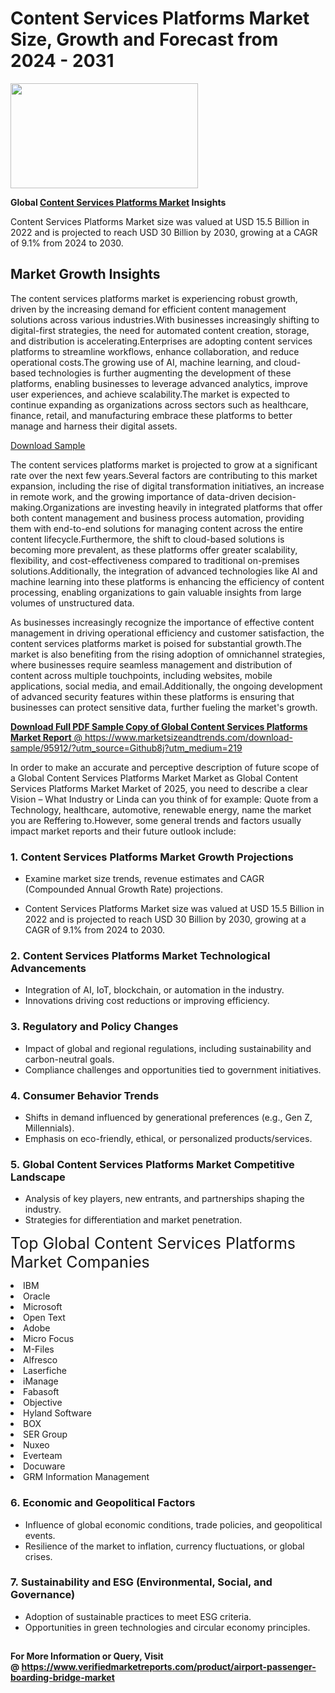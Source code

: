 <H1>Content Services Platforms Market Size, Growth and Forecast from 2024 - 2031</H1><img class="aligncenter size-medium wp-image-584254" src="https://thirdeyenews.in/wp-content/uploads/2024/09/Global-Market-Research-300x168.jpeg" alt="" width="300" height="168" /><p><strong>Global&nbsp;<a href="https://www.marketsizeandtrends.com/download-sample/95912/?utm_source=Github8j?utm_medium=219">Content Services Platforms Market</a> Insights</strong></p><p>Content Services Platforms Market size was valued at USD 15.5 Billion in 2022 and is projected to reach USD 30 Billion by 2030, growing at a CAGR of 9.1% from 2024 to 2030.</p><p><h2>Market Growth Insights</h2> <p>The content services platforms market is experiencing robust growth, driven by the increasing demand for efficient content management solutions across various industries.With businesses increasingly shifting to digital-first strategies, the need for automated content creation, storage, and distribution is accelerating.Enterprises are adopting content services platforms to streamline workflows, enhance collaboration, and reduce operational costs.The growing use of AI, machine learning, and cloud-based technologies is further augmenting the development of these platforms, enabling businesses to leverage advanced analytics, improve user experiences, and achieve scalability.The market is expected to continue expanding as organizations across sectors such as healthcare, finance, retail, and manufacturing embrace these platforms to better manage and harness their digital assets.</p> <p><a href="#download-sample">Download Sample</a></p> <p>The content services platforms market is projected to grow at a significant rate over the next few years.Several factors are contributing to this market expansion, including the rise of digital transformation initiatives, an increase in remote work, and the growing importance of data-driven decision-making.Organizations are investing heavily in integrated platforms that offer both content management and business process automation, providing them with end-to-end solutions for managing content across the entire content lifecycle.Furthermore, the shift to cloud-based solutions is becoming more prevalent, as these platforms offer greater scalability, flexibility, and cost-effectiveness compared to traditional on-premises solutions.Additionally, the integration of advanced technologies like AI and machine learning into these platforms is enhancing the efficiency of content processing, enabling organizations to gain valuable insights from large volumes of unstructured data.</p> <p>As businesses increasingly recognize the importance of effective content management in driving operational efficiency and customer satisfaction, the content services platforms market is poised for substantial growth.The market is also benefiting from the rising adoption of omnichannel strategies, where businesses require seamless management and distribution of content across multiple touchpoints, including websites, mobile applications, social media, and email.Additionally, the ongoing development of advanced security features within these platforms is ensuring that businesses can protect sensitive data, further fueling the market's growth.</p> <p><a href="#get-more"></p><p><span class=""><strong>Download Full PDF Sample Copy of Global Content Services Platforms Market Report</strong> @ <a href="https://www.marketsizeandtrends.com/download-sample/95912/?utm_source=Github8j?utm_medium=219" target="_blank">https://www.marketsizeandtrends.com/download-sample/95912/?utm_source=Github8j?utm_medium=219</a></span></p><p>In order to make an accurate and perceptive description of future scope of a Global&nbsp;Content Services Platforms Market Market as Global&nbsp;Content Services Platforms Market Market of 2025, you need to describe a clear Vision &ndash; What Industry or Linda can you think of for example: Quote from a Technology, healthcare, automotive, renewable energy, name the market you are Reffering to.However, some general trends and factors usually impact market reports and their future outlook include:</p><h3>1.&nbsp;<strong>Content Services Platforms Market Growth Projections</strong></h3><ul><li>Examine market size trends, revenue estimates and CAGR (Compounded Annual Growth Rate) projections.</li><li><p>Content Services Platforms Market size was valued at USD 15.5 Billion in 2022 and is projected to reach USD 30 Billion by 2030, growing at a CAGR of 9.1% from 2024 to 2030.</p></li></ul><h3>2.&nbsp;<strong>Content Services Platforms Market Technological Advancements</strong></h3><ul><li>Integration of AI, IoT, blockchain, or automation in the industry.</li><li>Innovations driving cost reductions or improving efficiency.</li></ul><h3>3.&nbsp;<strong>Regulatory and Policy Changes</strong></h3><ul><li>Impact of global and regional regulations, including sustainability and carbon-neutral goals.</li><li>Compliance challenges and opportunities tied to government initiatives.</li></ul><h3>4.&nbsp;<strong>Consumer Behavior Trends</strong></h3><ul><li>Shifts in demand influenced by generational preferences (e.g., Gen Z, Millennials).</li><li>Emphasis on eco-friendly, ethical, or personalized products/services.</li></ul><h3>5.&nbsp;<strong>Global Content Services Platforms Market Competitive Landscape</strong></h3><ul><li>Analysis of key players, new entrants, and partnerships shaping the industry.</li><li>Strategies for differentiation and market penetration.</li></ul><p data-pm-slice="1 1 []"><span style="color: inherit; font-family: inherit; font-size: 25px;">Top Global Content Services Platforms Market Companies</span></p><div class="" data-test-id=""><p><li>IBM</li><li> Oracle</li><li> Microsoft</li><li> Open Text</li><li> Adobe</li><li> Micro Focus</li><li> M-Files</li><li> Alfresco</li><li> Laserfiche</li><li> iManage</li><li> Fabasoft</li><li> Objective</li><li> Hyland Software</li><li> BOX</li><li> SER Group</li><li> Nuxeo</li><li> Everteam</li><li> Docuware</li><li> GRM Information Management</li></p></div><h3>6.&nbsp;<strong>Economic and Geopolitical Factors</strong></h3><ul><li>Influence of global economic conditions, trade policies, and geopolitical events.</li><li>Resilience of the market to inflation, currency fluctuations, or global crises.</li></ul><h3>7.&nbsp;<strong>Sustainability and ESG (Environmental, Social, and Governance)</strong></h3><ul><li>Adoption of sustainable practices to meet ESG criteria.</li><li>Opportunities in green technologies and circular economy principles.</li></ul><h2><strong style="font-size: 14px;">For More Information or Query, Visit @&nbsp;</strong><a style="background-color: #ffffff; font-size: 14px;" href="https://www.marketsizeandtrends.com/report/content-services-platforms-market/" target="_blank">https://www.verifiedmarketreports.com/product/airport-passenger-boarding-bridge-market</a></h2>